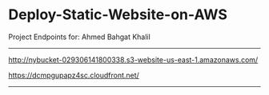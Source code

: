 # Deploy-Static-Website-on-AWS


Project Endpoints for: Ahmed Bahgat Khalil

--------------------------------------------------------------------------

http://nybucket-029306141800338.s3-website-us-east-1.amazonaws.com/


https://dcmpgupapz4sc.cloudfront.net/

--------------------------------------------------------------------------
